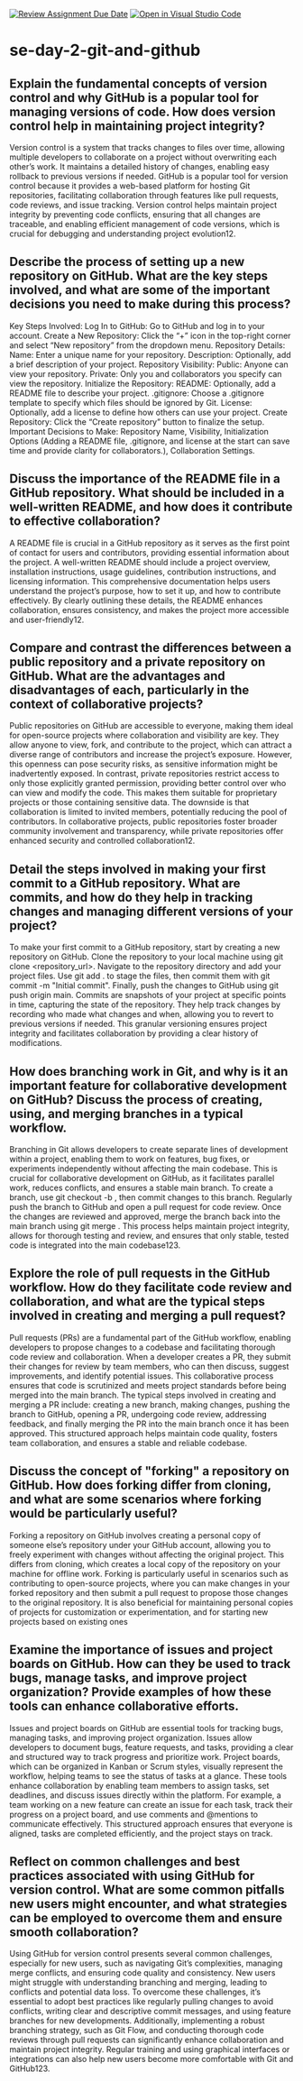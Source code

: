 [![Review Assignment Due Date](https://classroom.github.com/assets/deadline-readme-button-22041afd0340ce965d47ae6ef1cefeee28c7c493a6346c4f15d667ab976d596c.svg)](https://classroom.github.com/a/8wgCKhpZ)
[![Open in Visual Studio Code](https://classroom.github.com/assets/open-in-vscode-2e0aaae1b6195c2367325f4f02e2d04e9abb55f0b24a779b69b11b9e10269abc.svg)](https://classroom.github.com/online_ide?assignment_repo_id=15711585&assignment_repo_type=AssignmentRepo)
# se-day-2-git-and-github
## Explain the fundamental concepts of version control and why GitHub is a popular tool for managing versions of code. How does version control help in maintaining project integrity?
  Version control is a system that tracks changes to files over time, allowing multiple developers to collaborate on a project without overwriting each other’s work. It maintains a detailed history of changes, enabling easy rollback to previous versions if needed. GitHub is a popular tool for version control because it provides a web-based platform for hosting Git repositories, facilitating collaboration through features like pull requests, code reviews, and issue tracking. Version control helps maintain project integrity by preventing code conflicts, ensuring that all changes are traceable, and enabling efficient management of code versions, which is crucial for debugging and understanding project evolution12.

## Describe the process of setting up a new repository on GitHub. What are the key steps involved, and what are some of the important decisions you need to make during this process?
  Key Steps Involved:
    Log In to GitHub: Go to GitHub and log in to your account.
    Create a New Repository: Click the “+” icon in the top-right corner and select “New repository” from the dropdown menu.
    Repository Details:
      Name: Enter a unique name for your repository.
      Description: Optionally, add a brief description of your project.
    Repository Visibility:
      Public: Anyone can view your repository.
      Private: Only you and collaborators you specify can view the repository.
    Initialize the Repository:
      README: Optionally, add a README file to describe your project.
      .gitignore: Choose a .gitignore template to specify which files should be ignored by Git.
      License: Optionally, add a license to define how others can use your project.
    Create Repository: Click the “Create repository” button to finalize the setup.
Important Decisions to Make:
Repository Name, Visibility, Initialization Options (Adding a README file, .gitignore, and license at the start can save time and provide clarity for collaborators.), Collaboration Settings.

## Discuss the importance of the README file in a GitHub repository. What should be included in a well-written README, and how does it contribute to effective collaboration?
  A README file is crucial in a GitHub repository as it serves as the first point of contact for users and contributors, providing essential information about the project. A well-written README should include a project overview, installation instructions, usage guidelines, contribution instructions, and licensing information. This comprehensive documentation helps users understand the project’s purpose, how to set it up, and how to contribute effectively. By clearly outlining these details, the README enhances collaboration, ensures consistency, and makes the project more accessible and user-friendly12.

## Compare and contrast the differences between a public repository and a private repository on GitHub. What are the advantages and disadvantages of each, particularly in the context of collaborative projects?
  Public repositories on GitHub are accessible to everyone, making them ideal for open-source projects where collaboration and visibility are key. They allow anyone to view, fork, and contribute to the project, which can attract a diverse range of contributors and increase the project’s exposure. However, this openness can pose security risks, as sensitive information might be inadvertently exposed. In contrast, private repositories restrict access to only those explicitly granted permission, providing better control over who can view and modify the code. This makes them suitable for proprietary projects or those containing sensitive data. The downside is that collaboration is limited to invited members, potentially reducing the pool of contributors. In collaborative projects, public repositories foster broader community involvement and transparency, while private repositories offer enhanced security and controlled collaboration12.

## Detail the steps involved in making your first commit to a GitHub repository. What are commits, and how do they help in tracking changes and managing different versions of your project?
  To make your first commit to a GitHub repository, start by creating a new repository on GitHub. Clone the repository to your local machine using git clone <repository_url>. Navigate to the repository directory and add your project files. Use git add . to stage the files, then commit them with git commit -m "Initial commit". Finally, push the changes to GitHub using git push origin main. Commits are snapshots of your project at specific points in time, capturing the state of the repository. They help track changes by recording who made what changes and when, allowing you to revert to previous versions if needed. This granular versioning ensures project integrity and facilitates collaboration by providing a clear history of modifications.
  
## How does branching work in Git, and why is it an important feature for collaborative development on GitHub? Discuss the process of creating, using, and merging branches in a typical workflow.
  Branching in Git allows developers to create separate lines of development within a project, enabling them to work on features, bug fixes, or experiments independently without affecting the main codebase. This is crucial for collaborative development on GitHub, as it facilitates parallel work, reduces conflicts, and ensures a stable main branch. To create a branch, use git checkout -b <branch-name>, then commit changes to this branch. Regularly push the branch to GitHub and open a pull request for code review. Once the changes are reviewed and approved, merge the branch back into the main branch using git merge <branch-name>. This process helps maintain project integrity, allows for thorough testing and review, and ensures that only stable, tested code is integrated into the main codebase123.

## Explore the role of pull requests in the GitHub workflow. How do they facilitate code review and collaboration, and what are the typical steps involved in creating and merging a pull request?
  Pull requests (PRs) are a fundamental part of the GitHub workflow, enabling developers to propose changes to a codebase and facilitating thorough code review and collaboration. When a developer creates a PR, they submit their changes for review by team members, who can then discuss, suggest improvements, and identify potential issues. This collaborative process ensures that code is scrutinized and meets project standards before being merged into the main branch. The typical steps involved in creating and merging a PR include: creating a new branch, making changes, pushing the branch to GitHub, opening a PR, undergoing code review, addressing feedback, and finally merging the PR into the main branch once it has been approved. This structured approach helps maintain code quality, fosters team collaboration, and ensures a stable and reliable codebase.

## Discuss the concept of "forking" a repository on GitHub. How does forking differ from cloning, and what are some scenarios where forking would be particularly useful?
  Forking a repository on GitHub involves creating a personal copy of someone else’s repository under your GitHub account, allowing you to freely experiment with changes without affecting the original project. This differs from cloning, which creates a local copy of the repository on your machine for offline work. Forking is particularly useful in scenarios such as contributing to open-source projects, where you can make changes in your forked repository and then submit a pull request to propose those changes to the original repository. It is also beneficial for maintaining personal copies of projects for customization or experimentation, and for starting new projects based on existing ones
  
## Examine the importance of issues and project boards on GitHub. How can they be used to track bugs, manage tasks, and improve project organization? Provide examples of how these tools can enhance collaborative efforts.
  Issues and project boards on GitHub are essential tools for tracking bugs, managing tasks, and improving project organization. Issues allow developers to document bugs, feature requests, and tasks, providing a clear and structured way to track progress and prioritize work. Project boards, which can be organized in Kanban or Scrum styles, visually represent the workflow, helping teams to see the status of tasks at a glance. These tools enhance collaboration by enabling team members to assign tasks, set deadlines, and discuss issues directly within the platform. For example, a team working on a new feature can create an issue for each task, track their progress on a project board, and use comments and @mentions to communicate effectively. This structured approach ensures that everyone is aligned, tasks are completed efficiently, and the project stays on track.
  
## Reflect on common challenges and best practices associated with using GitHub for version control. What are some common pitfalls new users might encounter, and what strategies can be employed to overcome them and ensure smooth collaboration?
  Using GitHub for version control presents several common challenges, especially for new users, such as navigating Git’s complexities, managing merge conflicts, and ensuring code quality and consistency. New users might struggle with understanding branching and merging, leading to conflicts and potential data loss. To overcome these challenges, it’s essential to adopt best practices like regularly pulling changes to avoid conflicts, writing clear and descriptive commit messages, and using feature branches for new developments. Additionally, implementing a robust branching strategy, such as Git Flow, and conducting thorough code reviews through pull requests can significantly enhance collaboration and maintain project integrity. Regular training and using graphical interfaces or integrations can also help new users become more comfortable with Git and GitHub123.
